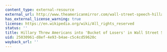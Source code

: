 ```yaml
---
content_type: external-resource
external_url: http://www.theamericanmirror.com/wall-street-speech-hillary-threw-americans-bucket-losers/
has_external_license_warning: true
license: https://en.wikipedia.org/wiki/All_rights_reserved
status: ''
title: Hillary Threw Americans into 'Bucket of Losers' in Wall Street Speech
uid: 25030961-d8ef-4e93-b4ae-c5c4cd59620c
wayback_url: ''
---
```

